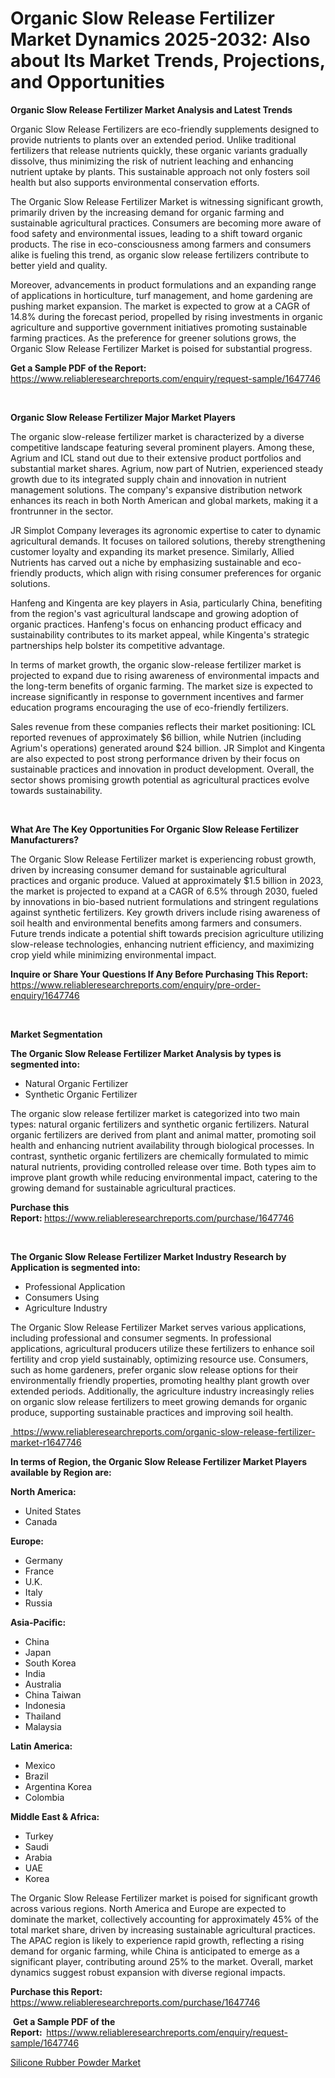 <p><h1>Organic Slow Release Fertilizer Market Dynamics 2025-2032: Also about Its Market Trends, Projections, and Opportunities</h1></p><p><strong>Organic Slow Release Fertilizer Market Analysis and Latest Trends</strong></p>
<p><p>Organic Slow Release Fertilizers are eco-friendly supplements designed to provide nutrients to plants over an extended period. Unlike traditional fertilizers that release nutrients quickly, these organic variants gradually dissolve, thus minimizing the risk of nutrient leaching and enhancing nutrient uptake by plants. This sustainable approach not only fosters soil health but also supports environmental conservation efforts.</p><p>The Organic Slow Release Fertilizer Market is witnessing significant growth, primarily driven by the increasing demand for organic farming and sustainable agricultural practices. Consumers are becoming more aware of food safety and environmental issues, leading to a shift toward organic products. The rise in eco-consciousness among farmers and consumers alike is fueling this trend, as organic slow release fertilizers contribute to better yield and quality.</p><p>Moreover, advancements in product formulations and an expanding range of applications in horticulture, turf management, and home gardening are pushing market expansion. The market is expected to grow at a CAGR of 14.8% during the forecast period, propelled by rising investments in organic agriculture and supportive government initiatives promoting sustainable farming practices. As the preference for greener solutions grows, the Organic Slow Release Fertilizer Market is poised for substantial progress.</p></p>
<p><strong>Get a Sample PDF of the Report:&nbsp;</strong> <a href="https://www.reliableresearchreports.com/enquiry/request-sample/1647746?utm_campaign=2738&utm_medium=2&utm_source=Github&utm_content=ia&utm_term=02042025&utm_id=organic-slow-release-fertilizer">https://www.reliableresearchreports.com/enquiry/request-sample/1647746</a></p>
<p>&nbsp;</p>
<p><strong>Organic Slow Release Fertilizer Major Market Players</strong></p>
<p><p>The organic slow-release fertilizer market is characterized by a diverse competitive landscape featuring several prominent players. Among these, Agrium and ICL stand out due to their extensive product portfolios and substantial market shares. Agrium, now part of Nutrien, experienced steady growth due to its integrated supply chain and innovation in nutrient management solutions. The company's expansive distribution network enhances its reach in both North American and global markets, making it a frontrunner in the sector.</p><p>JR Simplot Company leverages its agronomic expertise to cater to dynamic agricultural demands. It focuses on tailored solutions, thereby strengthening customer loyalty and expanding its market presence. Similarly, Allied Nutrients has carved out a niche by emphasizing sustainable and eco-friendly products, which align with rising consumer preferences for organic solutions.</p><p>Hanfeng and Kingenta are key players in Asia, particularly China, benefiting from the region's vast agricultural landscape and growing adoption of organic practices. Hanfeng's focus on enhancing product efficacy and sustainability contributes to its market appeal, while Kingenta's strategic partnerships help bolster its competitive advantage.</p><p>In terms of market growth, the organic slow-release fertilizer market is projected to expand due to rising awareness of environmental impacts and the long-term benefits of organic farming. The market size is expected to increase significantly in response to government incentives and farmer education programs encouraging the use of eco-friendly fertilizers.</p><p>Sales revenue from these companies reflects their market positioning: ICL reported revenues of approximately $6 billion, while Nutrien (including Agrium's operations) generated around $24 billion. JR Simplot and Kingenta are also expected to post strong performance driven by their focus on sustainable practices and innovation in product development. Overall, the sector shows promising growth potential as agricultural practices evolve towards sustainability.</p></p>
<p>&nbsp;</p>
<p><strong>What Are The Key Opportunities For Organic Slow Release Fertilizer Manufacturers?</strong></p>
<p><p>The Organic Slow Release Fertilizer market is experiencing robust growth, driven by increasing consumer demand for sustainable agricultural practices and organic produce. Valued at approximately $1.5 billion in 2023, the market is projected to expand at a CAGR of 6.5% through 2030, fueled by innovations in bio-based nutrient formulations and stringent regulations against synthetic fertilizers. Key growth drivers include rising awareness of soil health and environmental benefits among farmers and consumers. Future trends indicate a potential shift towards precision agriculture utilizing slow-release technologies, enhancing nutrient efficiency, and maximizing crop yield while minimizing environmental impact.</p></p>
<p><strong>Inquire or Share Your Questions If Any Before Purchasing This Report:</strong> <a href="https://www.reliableresearchreports.com/enquiry/pre-order-enquiry/1647746?utm_campaign=2738&utm_medium=2&utm_source=Github&utm_content=ia&utm_term=02042025&utm_id=organic-slow-release-fertilizer">https://www.reliableresearchreports.com/enquiry/pre-order-enquiry/1647746</a></p>
<p>&nbsp;</p>
<p><strong>Market Segmentation</strong></p>
<p><strong>The Organic Slow Release Fertilizer Market Analysis by types is segmented into:</strong></p>
<p><ul><li>Natural Organic Fertilizer</li><li>Synthetic Organic Fertilizer</li></ul></p>
<p><p>The organic slow release fertilizer market is categorized into two main types: natural organic fertilizers and synthetic organic fertilizers. Natural organic fertilizers are derived from plant and animal matter, promoting soil health and enhancing nutrient availability through biological processes. In contrast, synthetic organic fertilizers are chemically formulated to mimic natural nutrients, providing controlled release over time. Both types aim to improve plant growth while reducing environmental impact, catering to the growing demand for sustainable agricultural practices.</p></p>
<p><strong>Purchase this Report:&nbsp;</strong><a href="https://www.reliableresearchreports.com/purchase/1647746?utm_campaign=2738&utm_medium=2&utm_source=Github&utm_content=ia&utm_term=02042025&utm_id=organic-slow-release-fertilizer">https://www.reliableresearchreports.com/purchase/1647746</a></p>
<p>&nbsp;</p>
<p><strong>The Organic Slow Release Fertilizer Market Industry Research by Application is segmented into:</strong></p>
<p><ul><li>Professional Application</li><li>Consumers Using</li><li>Agriculture Industry</li></ul></p>
<p><p>The Organic Slow Release Fertilizer Market serves various applications, including professional and consumer segments. In professional applications, agricultural producers utilize these fertilizers to enhance soil fertility and crop yield sustainably, optimizing resource use. Consumers, such as home gardeners, prefer organic slow release options for their environmentally friendly properties, promoting healthy plant growth over extended periods. Additionally, the agriculture industry increasingly relies on organic slow release fertilizers to meet growing demands for organic produce, supporting sustainable practices and improving soil health.</p></p>
<p><a href="https://www.reliableresearchreports.com/organic-slow-release-fertilizer-market-r1647746?utm_campaign=2738&utm_medium=2&utm_source=Github&utm_content=ia&utm_term=02042025&utm_id=organic-slow-release-fertilizer">&nbsp;https://www.reliableresearchreports.com/organic-slow-release-fertilizer-market-r1647746</a></p>
<p><strong>In terms of Region, the Organic Slow Release Fertilizer Market Players available by Region are:</strong></p>
<p>
    <p> <strong> North America: </strong>
        <ul>
            <li>United States</li>
            <li>Canada</li>
        </ul>
        </p> 
    <p> <strong> Europe: </strong>
        <ul>
            <li>Germany</li>
            <li>France</li>
            <li>U.K.</li>
            <li>Italy</li>
            <li>Russia</li>
        </ul>
        </p> 
    <p> <strong> Asia-Pacific: </strong>
        <ul>
            <li>China</li>
            <li>Japan</li>
            <li>South Korea</li>
            <li>India</li>
            <li>Australia</li>
            <li>China Taiwan</li>
            <li>Indonesia</li>
            <li>Thailand</li>
            <li>Malaysia</li>
        </ul>
        </p> 
    <p> <strong> Latin America: </strong>
        <ul>
            <li>Mexico</li>
            <li>Brazil</li>
            <li>Argentina Korea</li>
            <li>Colombia</li>
        </ul>
        </p> 
    <p> <strong> Middle East & Africa: </strong>
        <ul>
            <li>Turkey</li>
            <li>Saudi</li>
            <li>Arabia</li>
            <li>UAE</li>
            <li>Korea</li>
        </ul>
    </p>
    </p>
<p><p>The Organic Slow Release Fertilizer market is poised for significant growth across various regions. North America and Europe are expected to dominate the market, collectively accounting for approximately 45% of the total market share, driven by increasing sustainable agricultural practices. The APAC region is likely to experience rapid growth, reflecting a rising demand for organic farming, while China is anticipated to emerge as a significant player, contributing around 25% to the market. Overall, market dynamics suggest robust expansion with diverse regional impacts.</p></p>
<p><strong>Purchase this Report: </strong><a href="https://www.reliableresearchreports.com/purchase/1647746?utm_campaign=2738&utm_medium=2&utm_source=Github&utm_content=ia&utm_term=02042025&utm_id=organic-slow-release-fertilizer">https://www.reliableresearchreports.com/purchase/1647746</a></p>
<p>&nbsp;<strong>Get a Sample PDF of the Report:&nbsp;&nbsp;</strong><a href="https://www.reliableresearchreports.com/enquiry/request-sample/1647746?utm_campaign=2738&utm_medium=2&utm_source=Github&utm_content=ia&utm_term=02042025&utm_id=organic-slow-release-fertilizer">https://www.reliableresearchreports.com/enquiry/request-sample/1647746</a></p>
<p><strong></strong></p>
<p><p><a href="https://github.com/penglatilles/Market-Research-Report-List-1/blob/main/silicone-rubber-powder-market.md?utm_campaign=2738&utm_medium=2&utm_source=Github&utm_content=ia&utm_term=02042025&utm_id=organic-slow-release-fertilizer">Silicone Rubber Powder Market</a></p></p>